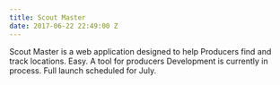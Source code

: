 ```yaml
---
title: Scout Master
date: 2017-06-22 22:49:00 Z
---
```


Scout Master is a web application designed to help Producers find and track locations. Easy. A tool for producers Development is currently in process. Full launch scheduled for July.